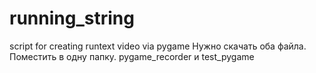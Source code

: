# running_string
script for creating runtext video via pygame
Нужно скачать оба файла.
Поместить в одну папку.
pygame_recorder и test_pygame
